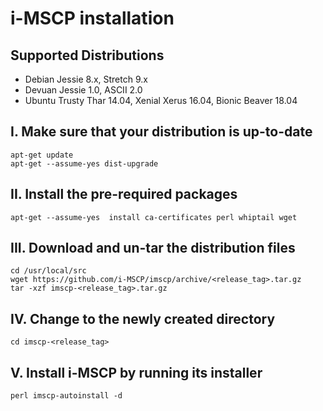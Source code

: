 # i-MSCP installation

## Supported Distributions

- Debian Jessie 8.x, Stretch 9.x
- Devuan Jessie 1.0, ASCII 2.0
- Ubuntu Trusty Thar 14.04, Xenial Xerus 16.04, Bionic Beaver 18.04

## I. Make sure that your distribution is up-to-date

```
apt-get update
apt-get --assume-yes dist-upgrade
```

## II. Install the pre-required packages

```
apt-get --assume-yes  install ca-certificates perl whiptail wget
```

## III. Download and un-tar the distribution files

```
cd /usr/local/src
wget https://github.com/i-MSCP/imscp/archive/<release_tag>.tar.gz
tar -xzf imscp-<release_tag>.tar.gz
```

## IV. Change to the newly created directory

```
cd imscp-<release_tag>
```

## V. Install i-MSCP by running its installer

```
perl imscp-autoinstall -d
```
